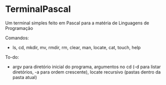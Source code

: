 # TerminalPascal
Um terminal simples feito em Pascal para a matéria de Linguagens de Programação

Comandos:

- ls, cd, mkdir, mv, rmdir, rm, clear, man, locate, cat, touch, help

To-do: 

- argv para diretório inicial do programa, argumentos no cd (-d para listar diretórios, -a para ordem crescente), locate recursivo (pastas dentro da pasta atual)
